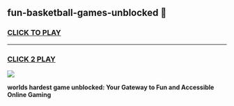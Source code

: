 
## fun-basketball-games-unblocked 👋
<h3>
<a href="https://premium.freeplayer.one?title=fun-basketball-games-unblocked&ref=14F">CLICK TO PLAY</a></h3>
<hr>

<h3>
<a href="https://premium.freeplayer.one?title=fun-basketball-games-unblocked&ref=14F">CLICK 2 PLAY</a>
  
</h3>

<a href="https://premium.freeplayer.one?title=fun-basketball-games-unblocked&ref=12F/"><img src="https://clearcache.store/games.png"></a>


**worlds hardest game unblocked: Your Gateway to Fun and Accessible Online Gaming**
